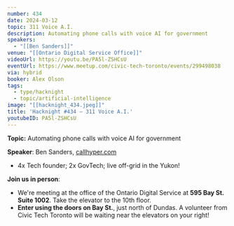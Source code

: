 ```yaml
---
number: 434
date: 2024-03-12
topic: 311 Voice A.I.
description: Automating phone calls with voice AI for government
speakers:
  - "[[Ben Sanders]]"
venue: "[[Ontario Digital Service Office]]"
videoUrl: https://youtu.be/PA5l-ZSHCsU
eventUrl: https://www.meetup.com/civic-tech-toronto/events/299498038
via: hybrid
booker: Alex Olson
tags:
  - type/hacknight
  - topic/artificial-intelligence
image: "[[hacknight_434.jpeg]]"
title: 'Hacknight #434 – 311 Voice A.I.'
youtubeID: PA5l-ZSHCsU
---
```


**Topic:** Automating phone calls with voice AI for government

**Speaker**: Ben Sanders, [callhyper.com](http://callhyper.com)

* 4x Tech founder; 2x GovTech; live off-grid in the Yukon!

**Join us in person**:

* We're meeting at the office of the Ontario Digital Service at **595 Bay St. Suite 1002**. Take the elevator to the 10th floor.
* **Enter using the doors on Bay St.**, just north of Dundas. A volunteer from Civic Tech Toronto will be waiting near the elevators on your right!

